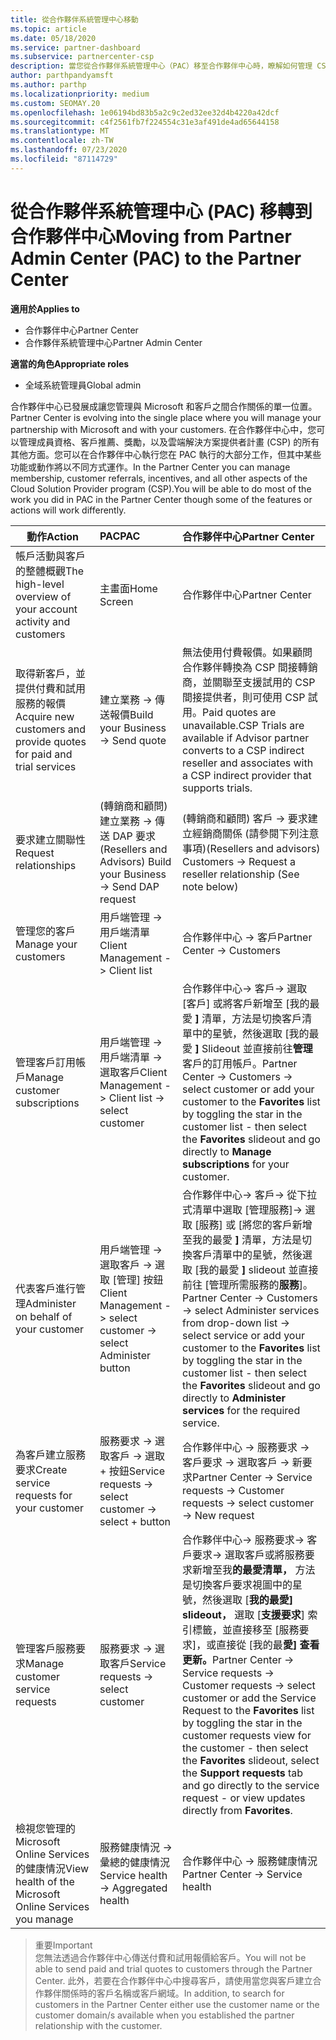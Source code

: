 ```yaml
---
title: 從合作夥伴系統管理中心移動
ms.topic: article
ms.date: 05/18/2020
ms.service: partner-dashboard
ms.subservice: partnercenter-csp
description: 當您從合作夥伴系統管理中心（PAC）移至合作夥伴中心時，瞭解如何管理 CSP 方案成員資格、客戶參考、獎勵等等。
author: parthpandyamsft
ms.author: parthp
ms.localizationpriority: medium
ms.custom: SEOMAY.20
ms.openlocfilehash: 1e06194bd83b5a2c9c2ed32ee32d4b4220a42dcf
ms.sourcegitcommit: c4f2561fb7f224554c31e3af491de4ad65644158
ms.translationtype: MT
ms.contentlocale: zh-TW
ms.lasthandoff: 07/23/2020
ms.locfileid: "87114729"
---
```

# <a name="moving-from-partner-admin-center-pac-to-the-partner-center"></a><span data-ttu-id="f6af7-103">從合作夥伴系統管理中心 (PAC) 移轉到合作夥伴中心</span><span class="sxs-lookup"><span data-stu-id="f6af7-103">Moving from Partner Admin Center (PAC) to the Partner Center</span></span>

<span data-ttu-id="f6af7-104">**適用於**</span><span class="sxs-lookup"><span data-stu-id="f6af7-104">**Applies to**</span></span>
- <span data-ttu-id="f6af7-105">合作夥伴中心</span><span class="sxs-lookup"><span data-stu-id="f6af7-105">Partner Center</span></span>
- <span data-ttu-id="f6af7-106">合作夥伴系統管理中心</span><span class="sxs-lookup"><span data-stu-id="f6af7-106">Partner Admin Center</span></span>

<span data-ttu-id="f6af7-107">**適當的角色**</span><span class="sxs-lookup"><span data-stu-id="f6af7-107">**Appropriate roles**</span></span>
- <span data-ttu-id="f6af7-108">全域系統管理員</span><span class="sxs-lookup"><span data-stu-id="f6af7-108">Global admin</span></span>

<span data-ttu-id="f6af7-109">合作夥伴中心已發展成讓您管理與 Microsoft 和客戶之間合作關係的單一位置。</span><span class="sxs-lookup"><span data-stu-id="f6af7-109">Partner Center is evolving into the single place where you will manage your partnership with Microsoft and with your customers.</span></span> <span data-ttu-id="f6af7-110">在合作夥伴中心中，您可以管理成員資格、客戶推薦、獎勵，以及雲端解決方案提供者計畫 (CSP) 的所有其他方面。您可以在合作夥伴中心執行您在 PAC 執行的大部分工作，但其中某些功能或動作將以不同方式運作。</span><span class="sxs-lookup"><span data-stu-id="f6af7-110">In the Partner Center you can manage membership, customer referrals, incentives, and all other aspects of the Cloud Solution Provider program (CSP).You will be able to do most of the work you did in PAC in the Partner Center though some of the features or actions will work differently.</span></span>


|<span data-ttu-id="f6af7-111">**動作**</span><span class="sxs-lookup"><span data-stu-id="f6af7-111">**Action**</span></span>   |<span data-ttu-id="f6af7-112">**PAC**</span><span class="sxs-lookup"><span data-stu-id="f6af7-112">**PAC**</span></span>   |<span data-ttu-id="f6af7-113">**合作夥伴中心**</span><span class="sxs-lookup"><span data-stu-id="f6af7-113">**Partner Center**</span></span>   |
|--------------|:--------------|:---------------|
|<span data-ttu-id="f6af7-114">帳戶活動與客戶的整體概觀</span><span class="sxs-lookup"><span data-stu-id="f6af7-114">The high-level overview of your account activity and customers</span></span>|<span data-ttu-id="f6af7-115">主畫面</span><span class="sxs-lookup"><span data-stu-id="f6af7-115">Home Screen</span></span>|<span data-ttu-id="f6af7-116">合作夥伴中心</span><span class="sxs-lookup"><span data-stu-id="f6af7-116">Partner Center</span></span>|
|<span data-ttu-id="f6af7-117">取得新客戶，並提供付費和試用服務的報價</span><span class="sxs-lookup"><span data-stu-id="f6af7-117">Acquire new customers and provide quotes for paid and trial services</span></span>|<span data-ttu-id="f6af7-118">建立業務 -> 傳送報價</span><span class="sxs-lookup"><span data-stu-id="f6af7-118">Build your Business -> Send quote</span></span>|<span data-ttu-id="f6af7-119">無法使用付費報價。如果顧問合作夥伴轉換為 CSP 間接轉銷商，並關聯至支援試用的 CSP 間接提供者，則可使用 CSP 試用。</span><span class="sxs-lookup"><span data-stu-id="f6af7-119">Paid quotes are unavailable.CSP Trials are available if Advisor partner converts to a CSP indirect reseller and associates with a CSP indirect provider that supports trials.</span></span> |
|<span data-ttu-id="f6af7-120">要求建立關聯性</span><span class="sxs-lookup"><span data-stu-id="f6af7-120">Request relationships</span></span>|<span data-ttu-id="f6af7-121">(轉銷商和顧問) 建立業務 -> 傳送 DAP 要求</span><span class="sxs-lookup"><span data-stu-id="f6af7-121">(Resellers and Advisors) Build your Business -> Send DAP request</span></span>|<span data-ttu-id="f6af7-122">(轉銷商和顧問) 客戶 -> 要求建立經銷商關係 (請參閱下列注意事項)</span><span class="sxs-lookup"><span data-stu-id="f6af7-122">(Resellers and advisors) Customers -> Request a reseller relationship (See note below)</span></span>|
|<span data-ttu-id="f6af7-123">管理您的客戶</span><span class="sxs-lookup"><span data-stu-id="f6af7-123">Manage your customers</span></span>|<span data-ttu-id="f6af7-124">用戶端管理 -> 用戶端清單</span><span class="sxs-lookup"><span data-stu-id="f6af7-124">Client Management -> Client list</span></span>|<span data-ttu-id="f6af7-125">合作夥伴中心 -> 客戶</span><span class="sxs-lookup"><span data-stu-id="f6af7-125">Partner Center -> Customers</span></span>|
|<span data-ttu-id="f6af7-126">管理客戶訂用帳戶</span><span class="sxs-lookup"><span data-stu-id="f6af7-126">Manage customer subscriptions</span></span>|<span data-ttu-id="f6af7-127">用戶端管理 -> 用戶端清單 -> 選取客戶</span><span class="sxs-lookup"><span data-stu-id="f6af7-127">Client Management -> Client list -> select customer</span></span>|<span data-ttu-id="f6af7-128">合作夥伴中心-> 客戶-> 選取 [客戶] 或將客戶新增至 [我的最愛 **]** 清單，方法是切換客戶清單中的星號，然後選取 [我的最愛 **]** Slideout 並直接前往**管理**客戶的訂用帳戶。</span><span class="sxs-lookup"><span data-stu-id="f6af7-128">Partner Center -> Customers -> select customer or add your customer to the **Favorites** list by toggling the star in the customer list - then select the **Favorites** slideout and go directly to **Manage subscriptions** for your customer.</span></span>|
|<span data-ttu-id="f6af7-129">代表客戶進行管理</span><span class="sxs-lookup"><span data-stu-id="f6af7-129">Administer on behalf of your customer</span></span>|<span data-ttu-id="f6af7-130">用戶端管理 -> 選取客戶 -> 選取 [管理] 按鈕</span><span class="sxs-lookup"><span data-stu-id="f6af7-130">Client Management -> select customer -> select Administer button</span></span>|<span data-ttu-id="f6af7-131">合作夥伴中心-> 客戶-> 從下拉式清單中選取 [管理服務]-> 選取 [服務] 或 [將您的客戶新增至我的最愛 **]** 清單，方法是切換客戶清單中的星號，然後選取 [我的最愛 **]** slideout 並直接前往 [管理所需服務的**服務**]。</span><span class="sxs-lookup"><span data-stu-id="f6af7-131">Partner Center -> Customers -> select Administer services from drop-down list -> select service or add your customer to the **Favorites** list by toggling the star in the customer list - then select the **Favorites** slideout and go directly to **Administer services** for the required service.</span></span>|
|<span data-ttu-id="f6af7-132">為客戶建立服務要求</span><span class="sxs-lookup"><span data-stu-id="f6af7-132">Create service requests for your customer</span></span>|<span data-ttu-id="f6af7-133">服務要求 -> 選取客戶 -> 選取 + 按鈕</span><span class="sxs-lookup"><span data-stu-id="f6af7-133">Service requests -> select customer -> select + button</span></span> | <span data-ttu-id="f6af7-134">合作夥伴中心 -> 服務要求 -> 客戶要求 -> 選取客戶 -> 新要求</span><span class="sxs-lookup"><span data-stu-id="f6af7-134">Partner Center -> Service requests -> Customer requests -> select customer -> New request</span></span>|
|<span data-ttu-id="f6af7-135">管理客戶服務要求</span><span class="sxs-lookup"><span data-stu-id="f6af7-135">Manage customer service requests</span></span>| <span data-ttu-id="f6af7-136">服務要求 -> 選取客戶</span><span class="sxs-lookup"><span data-stu-id="f6af7-136">Service requests -> select customer</span></span>|<span data-ttu-id="f6af7-137">合作夥伴中心-> 服務要求-> 客戶要求-> 選取客戶或將服務要求新增至我**的最愛清單，** 方法是切換客戶要求視圖中的星號，然後選取 [**我的最愛] slideout，** 選取 [**支援要求**] 索引標籤，並直接移至 [服務要求]，或直接從 [我的最**愛] 查看更新。**</span><span class="sxs-lookup"><span data-stu-id="f6af7-137">Partner Center -> Service requests -> Customer requests -> select customer or add the Service Request to the **Favorites** list by toggling the star in the customer requests view for the customer - then select the **Favorites** slideout, select the **Support requests** tab and go directly to the service request - or view updates directly from **Favorites**.</span></span>|
|<span data-ttu-id="f6af7-138">檢視您管理的 Microsoft Online Services 的健康情況</span><span class="sxs-lookup"><span data-stu-id="f6af7-138">View health of the Microsoft Online Services you manage</span></span>|<span data-ttu-id="f6af7-139">服務健康情況 -> 彙總的健康情況</span><span class="sxs-lookup"><span data-stu-id="f6af7-139">Service health -> Aggregated health</span></span>|<span data-ttu-id="f6af7-140">合作夥伴中心 -> 服務健康情況</span><span class="sxs-lookup"><span data-stu-id="f6af7-140">Partner Center -> Service health</span></span>|

><span data-ttu-id="f6af7-141">重要</span><span class="sxs-lookup"><span data-stu-id="f6af7-141">Important</span></span><br>
<span data-ttu-id="f6af7-142">您無法透過合作夥伴中心傳送付費和試用報價給客戶。</span><span class="sxs-lookup"><span data-stu-id="f6af7-142">You will not be able to send paid and trial quotes to customers through the Partner Center.</span></span> <span data-ttu-id="f6af7-143">此外，若要在合作夥伴中心中搜尋客戶，請使用當您與客戶建立合作夥伴關係時的客戶名稱或客戶網域。</span><span class="sxs-lookup"><span data-stu-id="f6af7-143">In addition, to search for customers in the Partner Center either use the customer name or the customer domain/s available when you established the partner relationship with the customer.</span></span>
